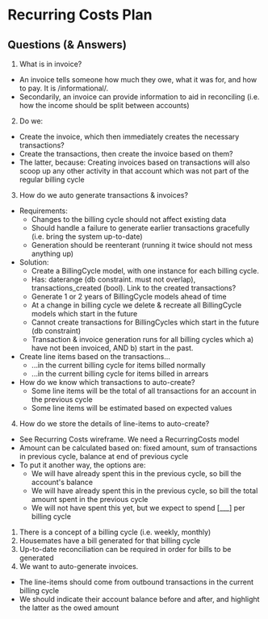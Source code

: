 Recurring Costs Plan
====================


Questions (& Answers)
---------------------

1. What is in invoice?
  * An invoice tells someone how much they owe, what it was for, and how to pay. It is /informational/.
  * Secondarily, an invoice can provide information to aid in reconciling (i.e. how the income should
    be split between accounts)
2. Do we:
  * Create the invoice, which then immediately creates the necessary transactions?
  * Create the transactions, then create the invoice based on them?
  * The latter, because: Creating invoices based on transactions will also scoop up any other activity in that account
    which was not part of the regular billing cycle
3. How do we auto generate transactions & invoices?
  * Requirements:
    * Changes to the billing cycle should not affect existing data
    * Should handle a failure to generate earlier transactions gracefully (i.e. bring the system up-to-date)
    * Generation should be reenterant (running it twice should not mess anything up)
  * Solution:
    * Create a BillingCycle model, with one instance for each billing cycle.
    * Has: daterange (db constraint. must not overlap), transactions_created (bool). Link to the created transactions?
    * Generate 1 or 2 years of BillingCycle models ahead of time
    * At a change in billing cycle we delete & recreate all BillingCycle models which start in the future
    * Cannot create transactions for BillingCycles which start in the future (db constraint)
    * Transaction & invoice generation runs for all billing cycles
      which a) have not been invoiced, AND b) start in the past.
  * Create line items based on the transactions...
    * ...in the current billing cycle for items billed normally
    * ...in the current billing cycle for items billed in arrears
  * How do we know which transactions to auto-create?
    * Some line items will be the total of all transactions for an account in the previous cycle
    * Some line items will be estimated based on expected values
4. How do we store the details of line-items to auto-create?
  * See Recurring Costs wireframe. We need a RecurringCosts model
  * Amount can be calculated based on: fixed amount, sum of transactions in previous cycle, balance at end of previous cycle
  * To put it another way, the options are:
    * We will have already spent this in the previous cycle, so bill the account's balance
    * We will have already spent this in the previous cycle, so bill the total amount spent in the previous cycle
    * We will not have spent this yet, but we expect to spend [___] per billing cycle

1. There is a concept of a billing cycle (i.e. weekly, monthly)
2. Housemates have a bill generated for that billing cycle
3. Up-to-date reconciliation can be required in order for bills to be generated
4. We want to auto-generate invoices.
  * The line-items should come from outbound transactions in the current billing cycle
  * We should indicate their account balance before and after, and highlight the latter as the owed amount


